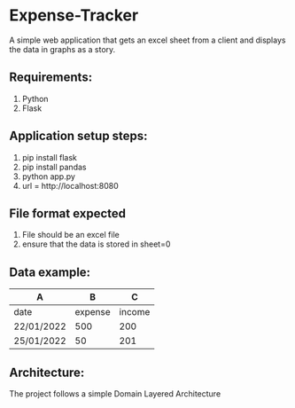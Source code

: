 # Expense-Tracker
A simple web application that gets an excel sheet from a client and displays the data in graphs as a story.

## Requirements:
1. Python
2. Flask

## Application setup steps:
1. pip install flask
2. pip install pandas
3. python app.py
4. url = http://localhost:8080

## File format expected
1. File should be an excel file
2. ensure that the data is stored in sheet=0

## Data example:
|A          |    B       |    C   |
|-----------|----------|----------|
|date       |  expense |  income  |
|22/01/2022 |   500    |   200    |
|25/01/2022 |   50     |   201    |


## Architecture:
The project follows a simple Domain Layered Architecture
